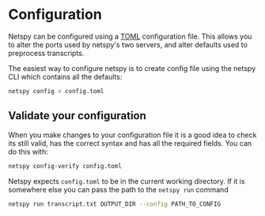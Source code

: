 # Configuration

Netspy can be configured using a [TOML](https://toml.io/en/) configuration file. This allows you to alter the ports used by netspy's two servers, and  alter defaults used to preprocess transcripts.

The easiest way to configure netspy is to create config file using the netspy CLI which contains all the defaults:

```bash
netspy config > config.toml
```

## Validate your configuration

When you make changes to your configuration file it is a good idea to check its still valid, has the correct syntax and has all the required fields. You can do this with:

```bash
netspy config-verify config.toml
```

Netspy expects `config.toml` to be in the current working directory. If it is somewhere else you can pass the path to the `netspy run` command

```bash
netspy run transcript.txt OUTPUT_DIR --config PATH_TO_CONFIG
```
